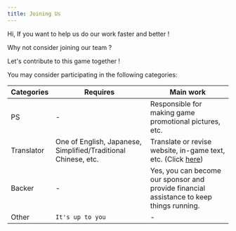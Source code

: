```yaml
---
title: Joining Us
---
```


Hi, If you want to help us do our work faster and better !

Why not consider joining our team ?

Let's contribute to this game together !

You may consider participating in the following categories:

| Categories | Requires | Main work |
| ---------- | -------- | --------- |
| PS         | - | Responsible for making game promotional pictures, etc. |
| Translator | One of English, Japanese, Simplified/Traditional Chinese, etc. | Translate or revise website, in-game text, etc. (Click [here](https://crowdin.com/project/nsv2)) |
| Backer     | - | Yes, you can become our sponsor and provide financial assistance to keep things running. |
| Other      | `It's up to you` | - |
